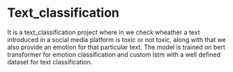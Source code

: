 # Text_classification

It is a text_classification project where in we check wheather a text introduced in a social media platform is toxic or not toxic, 
along with that we also provide an emotion for that particular text. The model is trained on bert transformer for emotion classification and custom lstm with a well defined dataset for text classification.
